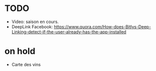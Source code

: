 # TODO
- Video: saison en cours.
- DeepLink Facebook: https://www.quora.com/How-does-Bitlys-Deep-Linking-detect-if-the-user-already-has-the-app-installed

# on hold
- Carte des vins